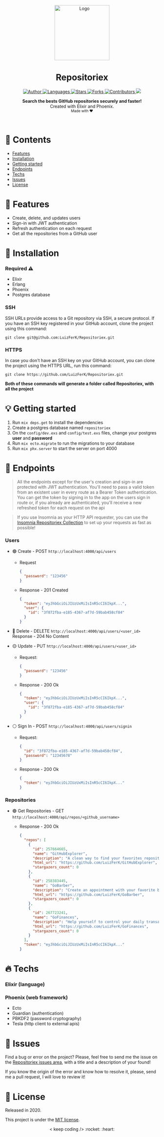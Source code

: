 <br />

<p align="center">
  <img alt="Logo" src="./.github/logo.png" width="180px" />
</p>

<h1 align="center" style="text-align: center;">Repositoriex</h1>

<p align="center">
	<a href="https://github.com/LuizFerK">
		<img alt="Author" src="https://img.shields.io/badge/author-Luiz%20Fernando-6F63E8?style=flat" />
	</a>
	<a href="#">
		<img alt="Languages" src="https://img.shields.io/github/languages/count/LuizFerK/Repositoriex?color=6F63E8&style=flat" />
	</a>
	<a href="hhttps://github.com/LuizFerK/Repositoriex/stargazers">
		<img alt="Stars" src="https://img.shields.io/github/stars/LuizFerK/Repositoriex?color=6F63E8&style=flat" />
	</a>
	<a href="https://github.com/LuizFerK/Repositoriex/network/members">
		<img alt="Forks" src="https://img.shields.io/github/forks/LuizFerK/Repositoriex?color=6F63E8&style=flat" />
	</a>
	<a href="https://github.com/LuizFerK/Repositoriex/graphs/contributors">
		<img alt="Contributors" src="https://img.shields.io/github/contributors/LuizFerK/Repositoriex?color=6F63E8&style=flat" />
	</a>
  <a href="https://codecov.io/gh/LuizFerK/Repositoriex">
  <img src="https://codecov.io/gh/LuizFerK/Repositoriex/branch/main/graph/badge.svg?token=8XFXDOIH5R"/>
</a>
</p>

<p align="center">
	<b>Search the bests GitHub repositories securely and faster!</b><br />
	<span>Created with Elixir and Phoenix.</span><br />
	<sub>Made with ❤️</sub>
</p>

<br />

# :pushpin: Contents

- [Features](#rocket-features)
- [Installation](#wrench-installation)
- [Getting started](#bulb-getting-started)
- [Endpoints](#triangular_flag_on_post-endpoints)
- [Techs](#fire-techs)
- [Issues](#bug-issues)
- [License](#book-license)

# :rocket: Features

- Create, delete, and updates users
- Sign-in with JWT authentication
- Refresh authentication on each request
- Get all the repositories from a GitHub user

# :wrench: Installation

### Required :warning:
- Elixir
- Erlang
- Phoenix
- Postgres database

### SSH

SSH URLs provide access to a Git repository via SSH, a secure protocol. If you have an SSH key registered in your GitHub account, clone the project using this command:

```git clone git@github.com:LuizFerK/Repositoriex.git```

### HTTPS

In case you don't have an SSH key on your GitHub account, you can clone the project using the HTTPS URL, run this command:

```git clone https://github.com/LuizFerK/Repositoriex.git```

**Both of these commands will generate a folder called Repositoriex, with all the project**

# :bulb: Getting started

1. Run ```mix deps.get``` to install the dependencies
2. Create a postgres database named ```repositoriex```
3. On the ```config/dev.exs``` and ```config/test.exs``` files, change your postgres **user** and **password**
4. Run ```mix ecto.migrate``` to run the migrations to your database
5. Run ```mix phx.server``` to start the server on port 4000

# :triangular_flag_on_post: Endpoints

> All the endpoints except for the user's creation and sign-in are protected with JWT authentication. You'll need to pass a valid token from an existent user in every route as a Bearer Token authentication. You can get the token by signing in to the app on the users sign in route or, if you already are authenticated, you'll receive a new refreshed token for each request on the api

> If you use Insomnia as your HTTP API requester, you can use the [Insomnia Repositoriex Collection](https://github.com/LuizFerK/Repositoriex/blob/main/.github/insomnia.json) to set up your requests as fast as possible!

### Users

* :green_circle: Create - POST `http://localhost:4000/api/users`

	* Request
	
		```json
		{
		  "password": "123456"
		}
		```
	* Response - 201 Created
	
		```json
		{
		  "token": "eyJhbGciOiJIUzUxMiIsInR5cCI6IkpX...",
		  "user": {
		    "id": "3f872fba-e185-4367-af7d-59bab458cf84"
		  }
		}
		```
* :red_circle: Delete - DELETE `http://localhost:4000/api/users/<user_id>` Response - 204 No Content

* :yellow_circle: Update - PUT `http://localhost:4000/api/users/<user_id>`

	* Request:
	
		```json
		{
		  "password": "123456"
		}
		```
	* Response - 200 Ok
	
		```json
		{
		  "token": "eyJhbGciOiJIUzUxMiIsInR5cCI6IkpX...",
		  "user": {
		    "id": "3f872fba-e185-4367-af7d-59bab458cf84"
		  }
		}
		```

* :white_circle: Sign In - POST `http://localhost:4000/api/users/signin`

	* Request:
	
		```json
		{
		  "id": "3f872fba-e185-4367-af7d-59bab458cf84",
		  "password": "12345678"
		}
		```
	* Response - 200 Ok
	
		```json
		{
		  "token": "eyJhbGciOiJIUzUxMiIsInR5cCI6IkpX..."
		}
		```

### Repositories

* :purple_circle: Get Repositories - GET `http://localhost:4000/api/repos/<github_username>`

	* Response - 200 Ok
	
		```json
		{
		  "repos": [
		    {
		      "id": 257664665,
		      "name": "GitHubExplorer",
		      "description": "A clean way to find your favorites repositories on GitHub!",
		      "html_url": "https://github.com/LuizFerK/GitHubExplorer",
		      "stargazers_count": 0
		    },
		    {
		      "id": 258383445,
		      "name": "GoBarber",
		      "description": "Create an appointment with your favorite barber in one click!",
		      "html_url": "https://github.com/LuizFerK/GoBarber",
		      "stargazers_count": 0
		    },
		    {
		      "id": 267723241,
		      "name": "GoFinances",
		      "description": "Help yourself to control your daily transactions and save money!",
		      "html_url": "https://github.com/LuizFerK/GoFinances",
		      "stargazers_count": 0
		    }
		  ],
		  "token": "eyJhbGciOiJIUzUxMiIsInR5cCI6IkpX..."
		}
		```

# :fire: Techs

### Elixir (language)

### Phoenix (web framework)
- Ecto
- Guardian (authentication)
- PBKDF2 (password cryptography)
- Tesla (http client to external apis)

# :bug: Issues

Find a bug or error on the project? Please, feel free to send me the issue on the [Repositoriex issues area](https://github.com/LuizFerK/Repositoriex/issues), with a title and a description of your found!

If you know the origin of the error and know how to resolve it, please, send me a pull request, I will love to review it!

# :book: License

Released in 2020.

This project is under the [MIT license](https://github.com/LuizFerK/Repositoriex/blob/main/LICENSE).

<p align="center">
	< keep coding /> :rocket: :heart:
</p>
